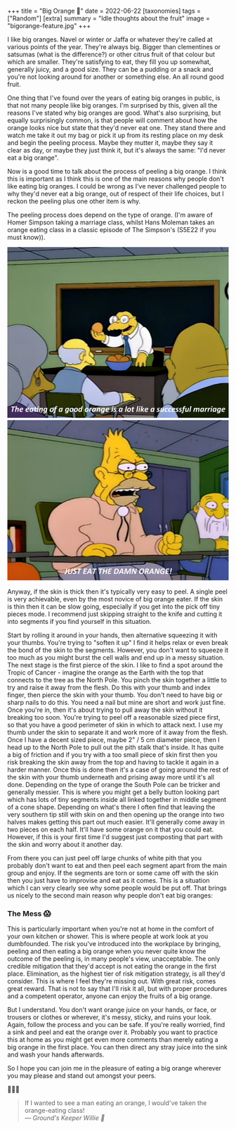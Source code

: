 +++
title =  "Big Orange 🍊"
date =  2022-06-22
[taxonomies]
tags =  ["Random"]
[extra]
summary =  "Idle thoughts about the fruit"
image = "bigorange-feature.jpg"
+++

I like big oranges. Navel or winter or Jaffa or  whatever they're called at various points of the year. They're always  big. Bigger than clementines or satsumas (what is the difference?) or  other citrus fruit of that colour but which are smaller. They're  satisfying to eat, they fill you up somewhat, generally juicy, and a  good size. They can be a pudding or a snack and you're not looking  around for another or something else. An all round good fruit.

One thing that I've found over the years of eating big oranges in public,  is that not many people like big oranges. I'm surprised by this, given  all the reasons I've stated why big oranges are good. What's also  surprising, but equally surprisingly common, is that people will comment about how the orange looks nice but state that they'd never eat one.  They stand there and watch me take it out my bag or pick it up from its  resting place on my desk and begin the peeling process. Maybe they  mutter it, maybe they say it clear as day, or maybe they just think it,  but it's always the same: "I'd never eat a big orange".

Now is a  good time to talk about the process of peeling a big orange. I think  this is important as I think this is one of the main reasons why people  don't like eating big oranges. I could be wrong as I've never challenged people to why they'd never eat a big orange, out of respect of their  life choices, but I reckon the peeling plus one other item is why.

The peeling process does depend on the type of orange. (I'm aware of Homer  Simpson taking a marriage class, whilst Hans Moleman takes an orange  eating class in a classic episode of The Simpson's (S5E22 if you must  know)).

![The Orange Eating Class](eating-class.png "The Orange Eating Class")

Anyway, if the  skin is thick then it's typically very easy to peel. A single peel is  very achievable, even by the most novice of big orange eater. If the  skin is thin then it can be slow going, especially if you get into the  pick off tiny pieces mode. I recommend just skipping straight to the  knife and cutting it into segments if you find yourself in this  situation.

Start by rolling it around in your hands, then  alternative squeezing it with your thumbs. You're trying to "soften it  up" I find it helps relax or even break the bond of the skin to the  segments. However, you don't want to squeeze it too much as you might  burst the cell walls and end up in a messy situation. The next stage is  the first pierce of the skin. I like to find a spot around the Tropic of Cancer - imagine the orange as the Earth with the top that connects to  the tree as the North Pole. You pinch the skin together a little to try  and raise it away from the flesh. Do this with your thumb and index  finger, then pierce the skin with your thumb. You don't need to have big or sharp nails to do this. You need a nail but mine are short and work  just fine. Once you're in, then it's about trying to pull away the skin  without it breaking too soon. You're trying to peel off a reasonable  sized piece first, so that you have a good perimeter of skin in which to attack next. I use my thumb under the skin to separate it and work more of it away from the flesh. Once I have a decent sized piece, maybe 2" / 5 cm diameter piece, then I head up to the North Pole to pull out the  pith stalk that's inside. It has quite a big of friction and if you try  with a too small piece of skin first then you risk breaking the skin  away from the top and having to tackle it again in a harder manner. Once this is done then it's a case of going around the rest of the skin with your thumb underneath and prising away more until it's all done.  Depending on the type of orange the South Pole can be tricker and  generally messier. This is where you might get a belly button looking  part which has lots of tiny segments inside all linked together in  middle segment of a cone shape. Depending on what's there I often find  that leaving the very southern tip still with skin on and then opening  up the orange into two halves makes getting this part out much easier.  It'll generally come away in two pieces on each half. It'll have some  orange on it that you could eat. However, if this is your first time I'd suggest just composting that part with the skin and worry about it  another day.

From there you can just peel off large chunks of  white pith that you probably don't want to eat and then peel each  segment apart from the main group and enjoy. If the segments are torn or some came off with the skin then you just have to improvise and eat as  it comes. This is a situation which I can very clearly see why some  people would be put off. That brings us nicely to the second main reason why people don't eat big oranges:

### The Mess 😱

This is  particularly important when you're not at home in the comfort of your  own kitchen or shower. This is where people at work look at you  dumbfounded. The risk you've introduced into the workplace by bringing,  peeling and then eating a big orange when you never quite know the  outcome of the peeling is, in many people's view, unacceptable. The only credible mitigation that they'd accept is not eating the orange in the  first place. Elimination, as the highest tier of risk mitigation  strategy, is all they'd consider. This is where I feel they're missing  out. With great risk, comes great reward. That is not to say that I'll  risk it all, but with proper procedures and a competent operator, anyone can enjoy the fruits of a big orange.

But I understand. You don't want orange juice on your hands, or face, or trousers or clothes or  wherever, it's messy, sticky, and ruins your look. Again, follow the  process and you can be safe. If you're really worried, find a sink and  peel and eat the orange over it. Probably you want to practice this at  home as you might get even more comments than merely eating a big orange in the first place. You can then direct any stray juice into the sink  and wash your hands afterwards.

So I hope you can join me in the pleasure of eating a big orange wherever you may please and stand out amongst your peers.

🧡🧡🧡

> If I wanted to see a man eating an orange, I would've taken the orange-eating class!<br>
> — <cite>Ground's Keeper Willie 🍊</cite>
